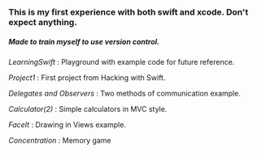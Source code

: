 ### This is my first experience with both swift and xcode. Don't expect anything.

##### Made to train myself to use version control.

*LearningSwift* : Playground with example code for future reference.

*Project1* : First project from Hacking with Swift.

*Delegates and Observers* : Two methods of communication example.

*Calculator(2)* : Simple calculators in MVC style.

*FaceIt* : Drawing in Views example.

*Concentration* : Memory game
